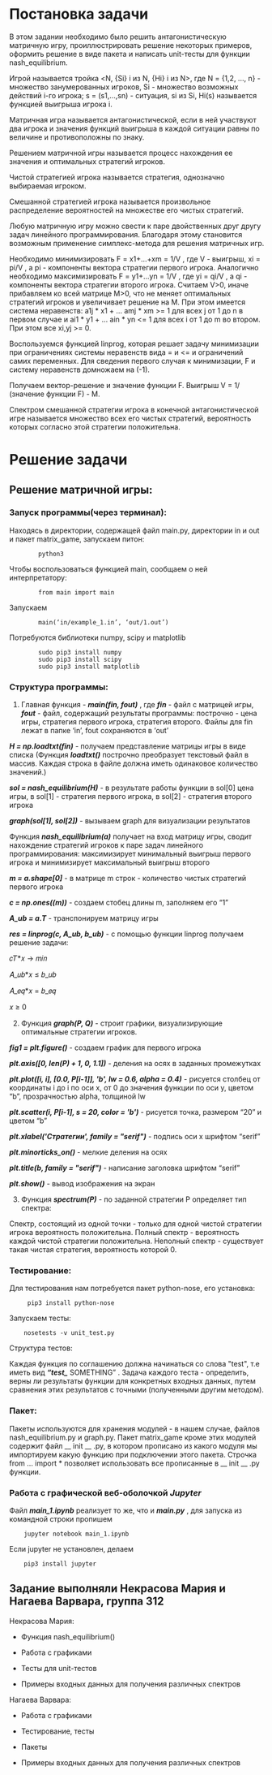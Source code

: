   Постановка задачи
====================
  В этом задании необходимо было решить антагонистическую матричную игру, проиллюстрировать решение некоторых примеров, оформить решение в виде пакета и написать unit-тесты для функции nash_equilibrium.
 
  Игрой называется тройка <N, {Si} i из N, {Hi} i из N>, где N = {1,2, ..., n} - множество занумерованных игроков, Si - множество возможных действий i-го игрока; s = (s1,...,sn) - ситуация, si из Si, Hi(s) называется функцией выигрыша игрока i. 

  Матричная игра называется антагонистической, если в ней участвуют два игрока и значения функций выигрыша в каждой ситуации равны по величине и противоположны по знаку.

Решением матричной игры называется процесс нахождения ее значения и оптимальных стратегий игроков.

Чистой стратегией игрока называется  стратегия, однозначно выбираемая игроком.

Смешанной стратегией игрока называется произвольное распределение вероятностей на множестве его чистых стратегий.

Любую матричную игру можно свести к паре двойственных друг другу задач линейного программирования. Благодаря этому становится возможным применение симплекс-метода для решения матричных игр.

Необходимо минимизировать F = x1+...+xm = 1/V , где V - выигрыш, xi = pi/V , а pi - компоненты вектора стратегии первого игрока. Аналогично необходимо максимизировать F = y1+...yn = 1/V , где yi = qi/V , а qi - компоненты вектора стратегии второго игрока.  Считаем V>0, иначе прибавляем ко всей матрице M>0, что не меняет оптимальных стратегий игроков и увеличивает решение на M.
При этом имеется система неравенств: a1j * x1 + … amj * xm >= 1 для всех j от 1 до n в первом случае и  ai1 * y1 + … ain * yn <= 1 для всех i от 1 до m во втором. При этом все xi,yj >= 0.  

Воспользуемся функцией linprog, которая решает задачу минимизации при ограничениях системы неравенств вида = и <= и ограничений самих  переменных. Для сведения первого случая к минимизации, F и систему неравенств  домножаем на (-1). 

Получаем вектор-решение и значение функции F. Выигрыш V = 1/ (значение функции F) - M. 

Спектром смешанной стратегии игрока в конечной антагонистической игре называется множество всех его чистых стратегий, вероятность которых согласно этой стратегии положительна.

Решение задачи
==============
Решение матричной игры:
-----------------------

### Запуск программы(через терминал):

Находясь в директории, содержащей файл main.py, директории in и out и пакет matrix_game, запускаем питон:

			python3
      
Чтобы воспользоваться функцией main, сообщаем о ней интерпретатору:

			from main import main
      
Запускаем

			main(‘in/example_1.in’, ‘out/1.out’)

Потребуются библиотеки numpy, scipy и matplotlib

			sudo pip3 install numpy
			sudo pip3 install scipy
			sudo pip3 install matplotlib

### Структура программы:

1. Главная функция - ***main(fin, fout)*** , где ***fin*** - файл с матрицей игры, ***fout*** - файл, содержащий результаты программы: построчно - цена игры, стратегия первого игрока, стратегия второго. Файлы для fin лежат в папке ‘in’, fout сохраняются в ‘out’

***H = np.loadtxt(fin)***	-	получаем представление матрицы игры в виде списка
(Функция ***loadtxt()*** построчно преобразует текстовый файл в массив. Каждая строка в файле должна иметь одинаковое количество значений.)

***sol = nash_equilibrium(H)***	-	в результате работы функции в sol[0] цена игры, в sol[1] - стратегия первого игрока, в sol[2] - стратегия второго игрока

***graph(sol[1], sol[2])***		-	вызываем graph для визуализации результатов

Функция ***nash_equilibrium(a)*** получает на вход матрицу игры, сводит нахождение стратегий игроков к паре задач линейного программирования: максимизирует минимальный выигрыш первого игрока и минимизирует максимальный выигрыш второго

***m = a.shape[0]***	-	в матрице m строк - количество чистых стратегий первого игрока

***c = np.ones((m))***	-	создаем стобец длины m, заполняем его “1” 

***A_ub = a.T***		-	транспонируем матрицу игры
                                    
***res = linprog(c, A_ub, b_ub)***	 -	с помощью функции linprog получаем решение задачи:

𝑐𝑇*𝑥 → 𝑚𝑖𝑛

𝐴_𝑢𝑏*𝑥 ≤ 𝑏_𝑢𝑏 

𝐴_𝑒𝑞*𝑥 = 𝑏_𝑒𝑞 

𝑥 ≥ 0

2. Функция ***graph(P, Q)***  - строит графики, визуализирующие оптимальные стратегии игроков.

***fig1 = plt.figure()***	-	создаем график для первого игрока

***plt.axis([0, len(P) + 1, 0, 1.1])***		-	деления на осях в заданных промежутках

***plt.plot([i, i], [0.0, P[i-1]], 'b', lw = 0.6, alpha = 0.4)***	-	рисуется столбец от координаты i до i по оси x, от 0 до значения функции по оси y, цветом “b”, прозрачностью alpha, толщиной lw 
 
***plt.scatter(i, P[i-1], s = 20, color = 'b')***			-	рисуется точка, размером “20” и цветом “b”

***plt.xlabel('Стратегии', family = "serif")***	-	подпись оси x шрифтом “serif”

***plt.minorticks_on()***	-	мелкие деления на осях

***plt.title(b, family = "serif")***	-	написание заголовка шрифтом “serif”

***plt.show()***	-	вывод изображения на экран

3. Функция ***spectrum(P)***  - по заданной стратегии P определяет тип спектра:

Спектр, состоящий из одной точки - только для одной чистой стратегии игрока вероятность положительна. Полный спектр - вероятность каждой чистой стратегии положительна. Неполный спектр - существует такая чистая стратегия, вероятность которой 0.

### Тестирование:

Для тестирования нам потребуется пакет python-nose, его установка:

   		 pip3 install python-nose
  
Запускаем тесты:

  		nosetests -v unit_test.py
  
Структура тестов:

Каждая функция по соглашению должна начинаться со слова "test", т.е иметь вид ***“test_*** SOMETHING” . Задача каждого теста - определить, верны ли результаты функции для конкретных входных данных, путем сравнения этих результатов с точными (полученными другим методом).

### Пакет:

Пакеты используются для хранения модулей - в нашем случае, файлов nash_equilibrium.py и graph.py. Пакет matrix_game кроме этих модулей содержит файл __ init __ .py, в котором прописано из какого модуля мы импортируем какую функцию при подключении этого пакета. Строчка from … import *  позволяет использовать все прописанные в __ init __ .py функции.

### Работа с графической веб-оболочкой ***Jupyter*** 

Файл ***main_1.ipynb*** реализует то же, что и ***main.py*** , для запуска из командной строки пропишем

		jupyter notebook main_1.ipynb 
	
Если jupyter не установлен, делаем

		pip3 install jupyter	

Задание выполняли Некрасова Мария и Нагаева Варвара, группа 312
----------------------------------------------------------------

Некрасова Мария:

* Функция nash_equilibrium()

* Работа с графиками

* Тесты для unit-тестов

* Примеры входных данных для получения различных спектров


Нагаева Варвара:

* Работа с графиками

* Тестирование, тесты

* Пакеты

* Примеры входных данных для получения различных спектров

